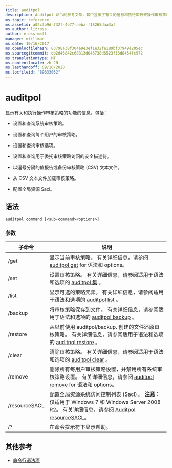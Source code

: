 ```yaml
---
title: auditpol
description: Auditpol 命令的参考文章，其中显示了有关的信息和执行函数来操作审核策略。
ms.topic: reference
ms.assetid: a02cfb9d-732f-4e77-aeba-f18265daa3af
ms.author: lizross
author: eross-msft
manager: mtillman
ms.date: 10/16/2017
ms.openlocfilehash: 83798a38f304a9e3ef1e32fe189bf37949e205ec
ms.sourcegitcommit: db2d46842c68813d043738d6523f13d8454fc972
ms.translationtype: MT
ms.contentlocale: zh-CN
ms.lasthandoff: 09/10/2020
ms.locfileid: "89633052"
---
```

# <a name="auditpol"></a>auditpol

显示有关和执行操作审核策略的功能的信息，包括：

- 设置和查询系统审核策略。

- 设置和查询每个用户的审核策略。

- 设置和查询审核选项。

- 设置和查询用于委托审核策略访问的安全描述符。

- 以逗号分隔的值报告或备份审核策略 (CSV) 文本文件。

- 从 CSV 文本文件加载审核策略。

- 配置全局资源 Sacl。

## <a name="syntax"></a>语法

```
auditpol command [<sub-command><options>]
```

### <a name="parameters"></a>参数

| 子命令 | 说明 |
| ----------- | ----------- |
| /get | 显示当前审核策略。 有关详细信息，请参阅 [auditpol get](auditpol-get.md) for 语法和 options。 |
| /set | 设置审核策略。 有关详细信息，请参阅适用于语法和选项的 [auditpol 集](auditpol-set.md) 。 |
| /list | 显示可选的策略元素。 有关详细信息，请参阅适用于语法和选项的 [auditpol list](auditpol-list.md) 。 |
| /backup | 将审核策略保存到文件。 有关详细信息，请参阅适用于语法和选项的 [auditpol backup](auditpol-backup.md) 。 |
| /restore | 从以前使用 auditpol/backup. 创建的文件还原审核策略。 有关详细信息，请参阅适用于语法和选项的 [auditpol restore](auditpol-restore.md) 。 |
| /clear | 清除审核策略。 有关详细信息，请参阅适用于语法和选项的 [auditpol clear](auditpol-clear.md) 。 |
| /remove | 删除所有每用户审核策略设置，并禁用所有系统审核策略设置。 有关详细信息，请参阅 [auditpol remove](auditpol-remove.md) for 语法和 options。 |
| /resourceSACL | 配置全局资源系统访问控制列表 (Sacl) 。 **注意：** 仅适用于 Windows 7 和 Windows Server 2008 R2。 有关详细信息，请参阅 [Auditpol resourceSACL](auditpol-resourcesacl.md)。 |
| /?| 在命令提示符下显示帮助。 |

## <a name="additional-references"></a>其他参考

- [命令行语法项](command-line-syntax-key.md)
